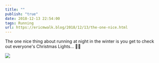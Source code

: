```yaml
---
title: ""
publish: "true"
date: 2018-12-13 22:54:00
tags: Running
url: https://ericmwalk.blog/2018/12/13/the-one-nice.html
---
```


The one nice thing about running at night in the winter is you get to check out everyone's Christmas Lights... 🏃‍♂️

![](https://ericmwalk.blog/uploads/2022/548fb6bf13.jpg)
